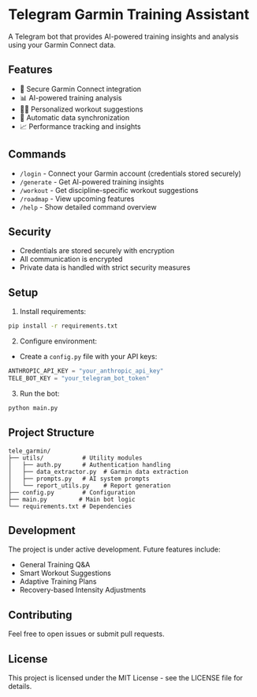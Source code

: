 # Telegram Garmin Training Assistant

A Telegram bot that provides AI-powered training insights and analysis using your Garmin Connect data.

## Features

- 🔐 Secure Garmin Connect integration
- 📊 AI-powered training analysis
- 🏃‍♂️ Personalized workout suggestions
- 🔄 Automatic data synchronization
- 📈 Performance tracking and insights

## Commands

- `/login` - Connect your Garmin account (credentials stored securely)
- `/generate` - Get AI-powered training insights
- `/workout` - Get discipline-specific workout suggestions
- `/roadmap` - View upcoming features
- `/help` - Show detailed command overview

## Security

- Credentials are stored securely with encryption
- All communication is encrypted
- Private data is handled with strict security measures

## Setup

1. Install requirements:
```bash
pip install -r requirements.txt
```

2. Configure environment:
- Create a `config.py` file with your API keys:
```python
ANTHROPIC_API_KEY = "your_anthropic_api_key"
TELE_BOT_KEY = "your_telegram_bot_token"
```

3. Run the bot:
```bash
python main.py
```

## Project Structure

```
tele_garmin/
├── utils/           # Utility modules
│   ├── auth.py      # Authentication handling
│   ├── data_extractor.py  # Garmin data extraction
│   ├── prompts.py   # AI system prompts
│   └── report_utils.py    # Report generation
├── config.py        # Configuration
├── main.py         # Main bot logic
└── requirements.txt # Dependencies
```

## Development

The project is under active development. Future features include:
- General Training Q&A
- Smart Workout Suggestions
- Adaptive Training Plans
- Recovery-based Intensity Adjustments

## Contributing

Feel free to open issues or submit pull requests.

## License

This project is licensed under the MIT License - see the LICENSE file for details.
